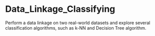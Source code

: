 # Data_Linkage_Classifying
Perform a data linkage on two real-world datasets and explore several classification algorithms, such as k-NN and Decision Tree algorithm.
